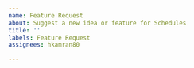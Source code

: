 ```yaml
---
name: Feature Request
about: Suggest a new idea or feature for Schedules
title: ''
labels: Feature Request
assignees: hkamran80

---
```



